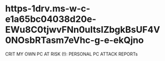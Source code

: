 # https-1drv.ms-w-c-e1a65bc04038d20e-EWu8C0tjwvFNn0uItsIZbgkBsUF4V0NOsbRTasm7eVhc-g-e-ekQjno
CRIT MY OWN PC AT RISK (!): PERSONAL PC ATTACK REPORTs
